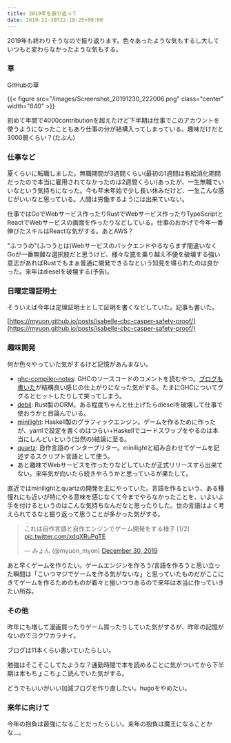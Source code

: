 ```yaml
---
title: 2019年を振り返って
date: 2019-12-30T22:18:25+09:00
---
```


2019年も終わりそうなので振り返ります。色々あったような気もするし大していつもと変わらなかったような気もする。

### 草

GitHubの草

{{< figure src="/images/Screenshot_20191230_222006.png" class="center" width="640" >}}

初めて年間で4000contributionを超えたけど下半期は仕事でこのアカウントを使うようになったこともあり仕事の分が結構入ってしまっている。趣味だけだと3000弱くらい？(たぶん)

### 仕事など

夏くらいに転職しました。無職期間が3週間くらい(最初の1週間は有給消化期間だったので本当に雇用されてなかったのは2週間くらい)あったが、一生無職でいいなという気持ちになった。今も年末年始で少し長い休みだけど、一生こんな感じがいいなと思っている。人間は労働するようには出来ていない。

仕事ではGoでWebサービス作ったりRustでWebサービス作ったりTypeScriptとReactでWebサービスの画面を作ったりなどしている。仕事のおかげで今年一番伸びたスキルはReactな気がする。あとAWS？

"ふつうの"(ふつうとは)Webサービスのバックエンドやるならまず間違いなくGoが一番無難な選択肢だと思うけど、様々な罠を乗り越え不便を破壊する強い意志があればRustでもまぁ普通に開発できるなという知見を得られたのは良かった。来年はdieselを破壊する(予告)。

### 日曜定理証明士

そういえば今年は定理証明士として証明を書くなどしていた。記事も書いた。

[https://myuon.github.io/posts/isabelle-cbc-casper-safety-proof/](https://myuon.github.io/posts/isabelle-cbc-casper-safety-proof/)

### 趣味開発

何か色々やっていた気がするけど記憶があんまない。

- [ghc-compiler-notes](https://github.com/myuon/ghc-compiler-notes): GHCのソースコードのコメントを読むやつ。[ブログも書いた](https://myuon.github.io/posts/ghc-compiler-notes/)が結構良い感じの仕上がりになった気がする。たまにGHCについてググるとヒットしたりして笑ってしまう。
- [debil](https://github.com/myuon/debil): Rust製のORM。ある程度ちゃんと仕上げたらdieselを破壊して仕事で使おうかと目論んでいる。
- [minilight](https://github.com/myuon/minilight): Haskell製のグラフィックエンジン。ゲームを作るために作ったが、yamlで設定を書くのはつらい+Haskellでコードスワップをやるのは本当にしんどいという(当然の)結論に至る。
- [quartz](https://github.com/myuon/quartz): 自作言語のインタープリター。minilightと組み合わせてゲームを記述するスクリプト言語として使う。
- あと趣味でWebサービスを作ったりなどしていたが正式リリースすら出来てない。来年気が向いたら続きやろうかと思っているが果たして。

直近ではminilightとquartzの開発を主にやっていた。言語を作るという、ある種憧れにも近いが特にやる意味を感じなくて今までやらなかったことを、いよいよ手を付けるというのはこんな気持ちなんだなと思ったりした。世の言語はよく考えられてるなと振り返って思うことが多かった気がする。

<blockquote class="twitter-tweet"><p lang="ja" dir="ltr">これは自作言語と自作エンジンでゲーム開発をする様子 [1/2] <a href="https://t.co/xdqXRuPgTE">pic.twitter.com/xdqXRuPgTE</a></p>&mdash; みょん (@myuon_myon) <a href="https://twitter.com/myuon_myon/status/1211587286497816576?ref_src=twsrc%5Etfw">December 30, 2019</a></blockquote> <script async src="https://platform.twitter.com/widgets.js" charset="utf-8"></script>

あと早くゲームを作りたい。ゲームエンジンを作ろう/言語を作ろうと思い立った瞬間は「こいつマジでゲームを作る気がないな」と思っていたものだがここにきてゲームを作るためのものが着々と揃いつつあるので来年は本当に作っていきたい所存。

### その他

昨年にも増して漫画買ったりゲーム買ったりしていた気がするが、昨年の記憶がないのでヨクワカラナイ。

ブログは11本くらい書いていたらしい。

勉強はそこそこしてたような？通勤時間で本を読めることに気がついてから下半期は本もちょこちょこ読んでいた気がする。

どうでもいいがいい加減ブログを作り直したい。hugoをやめたい。

### 来年に向けて

今年の抱負は最強になることだったらしい。来年の抱負は魔王になることかな…。
